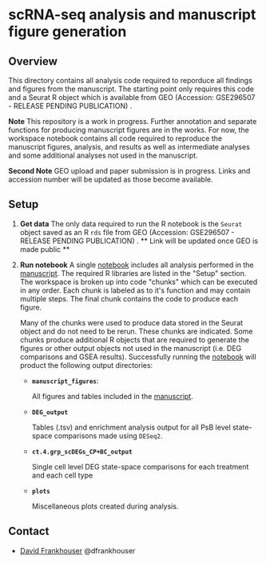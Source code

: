 # scRNA-seq analysis and manuscript figure generation

## Overview
This directory contains all analysis code required to reporduce all findings and figures from the manuscript. The starting point only requires this code and a Seurat R object which is available from GEO (Accession: GSE296507 - RELEASE PENDING PUBLICATION) .

**Note** This repository is a work in progress. Further annotation and separate functions for producing manuscript figures are in the works. For now, the workspace notebook contains all code required to reproduce the manuscript figures, analysis, and results as well as intermediate analyses and some additional analyses not used in the manuscript. 

**Second Note** GEO upload and paper submission is in progress. Links and accession number will be updated as those become available.


## Setup
1. **Get data**
  The only data required to run the R notebook is the `Seurat` object saved as an R `rds` file from GEO (Accession: GSE296507 - RELEASE PENDING PUBLICATION) .
  ** Link will be updated once GEO is made public **

2. **Run notebook**
   A single [notebook]() includes all analysis performed in the [manuscript](https://www.biorxiv.org/content/10.1101/2025.05.14.653262v1). The required R libraries are listed in the "Setup" section. The workspace is broken up into code "chunks" which can be executed in any order. Each chunk is labeled as to it's function and may contain multiple steps. The final chunk contains the code to produce each figure. 
   
   Many of the chunks were used to produce data stored in the Seurat object and do not need to be rerun. These chunks are indicated. Some chunks produce additional R objects that are required to generate the figures or other output objects not used in the manuscript (i.e. DEG comparisons and GSEA results). Successfully running the [notebook](https://www.biorxiv.org/content/10.1101/2025.05.14.653262v1) will product the following output directories:
   
    - **`manuscript_figures`**:
    
      All figures and tables included in the [manuscript](https://www.biorxiv.org/content/10.1101/2025.05.14.653262v1).
    
    - **`DEG_output`**
    
      Tables (.tsv) and enrichment analysis output for all PsB level state-space comparisons made using `DESeq2`.
    
    - **`ct.4.grp_scDEGs_CP+BC_output`**

      Single cell level DEG state-space comparisons for each treatment and each cell type

    - **`plots`**
  
      Miscellaneous plots created during analysis.

## Contact

- [David Frankhouser](mailto:dfrankhouse@coh.org) @dfrankhouser
    
     
